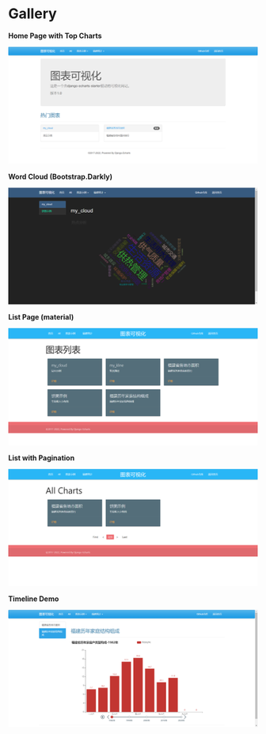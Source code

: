 # Gallery

**Home Page with Top Charts**

![home-top](images/home_top.png)

**Word Cloud (Bootstrap.Darkly)**

![theme-darkly](images/theme_darkly.png)

**List Page (material)**

![material-list-page](images/material_list_page.png)

**List with Pagination**

![list-with-pagination](images/list_with_pagination.png)

**Timeline Demo**

![timeline-demo](images/timeline_demo.png)


